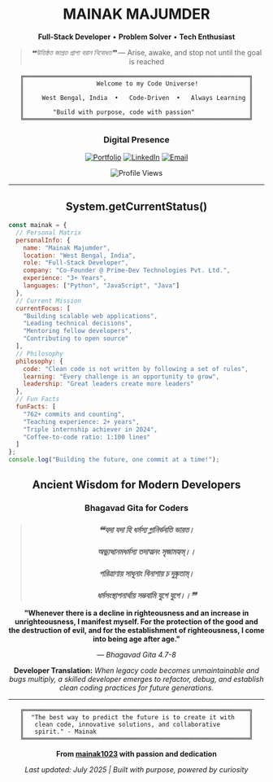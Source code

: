 <div align="center">

# **MAINAK MAJUMDER**
**Full-Stack Developer** • **Problem Solver** • **Tech Enthusiast**

> *❝উত্তিষ্ঠত জাগ্রত প্রাপ্য বরান নিবোধত❞* — Arise, awake, and stop not until the goal is reached

```
╔══════════════════════════════════════════════════════════════╗
║                    Welcome to my Code Universe!              ║
║                                                              ║
║     West Bengal, India  •   Code-Driven  •   Always Learning ║
║                                                              ║
║        "Build with purpose, code with passion"               ║
╚══════════════════════════════════════════════════════════════╝
```

</div>

<div align="center">

### **Digital Presence**

[![Portfolio](https://img.shields.io/badge/Portfolio-FF6B6B?style=for-the-badge&logo=google-chrome&logoColor=white&labelColor=000000)](https://mainakmajumder.live)
[![LinkedIn](https://img.shields.io/badge/LinkedIn-0077B5?style=for-the-badge&logo=linkedin&logoColor=white)](https://www.linkedin.com/in/mainak-majumder/)
[![Email](https://img.shields.io/badge/Email-D14836?style=for-the-badge&logo=gmail&logoColor=white)](mailto:mainak1112@gmail.com)

<img src="https://komarev.com/ghpvc/?username=mainak1023&label=Profile%20Views&color=FF6B6B&style=for-the-badge" alt="Profile Views" />

</div>

---

<div align="center">

## **System.getCurrentStatus()**

</div>

```javascript
const mainak = {
  // Personal Matrix
  personalInfo: {
    name: "Mainak Majumder",
    location: "West Bengal, India",
    role: "Full-Stack Developer",
    company: "Co-Founder @ Prime-Dev Technologies Pvt. Ltd.",
    experience: "3+ Years",
    languages: ["Python", "JavaScript", "Java"]
  },
  // Current Mission
  currentFocus: [
    "Building scalable web applications",
    "Leading technical decisions",
    "Mentoring fellow developers",
    "Contributing to open source"
  ],
  // Philosophy
  philosophy: {
    code: "Clean code is not written by following a set of rules",
    learning: "Every challenge is an opportunity to grow",
    leadership: "Great leaders create more leaders"
  },
  // Fun Facts
  funFacts: [
    "762+ commits and counting",
    "Teaching experience: 2+ years",
    "Triple internship achiever in 2024",
    "Coffee-to-code ratio: 1:100 lines"
  ]
};
console.log("Building the future, one commit at a time!");
```

<div align="center">

## **Ancient Wisdom for Modern Developers**

### **Bhagavad Gita for Coders**

> ### *❝যদা যদা হি ধর্মস্য গ্লানির্ভবতি ভারত।*
> ### *অভ্যুত্থানমধর্মস্য তদাত্মনং সৃজামহ্যম্।।*
> ### *পরিত্রাণায় সাধূনাং বিনাশায় চ দুষ্কৃতাম্।*
> ### *ধর্মসংস্থাপনার্থায় সম্ভবামি যুগে যুগে।।❞*

**"Whenever there is a decline in righteousness and an increase in unrighteousness, I manifest myself. For the protection of the good and the destruction of evil, and for the establishment of righteousness, I come into being age after age."**

*— Bhagavad Gita 4.7-8*

**Developer Translation:** *When legacy code becomes unmaintainable and bugs multiply, a skilled developer emerges to refactor, debug, and establish clean coding practices for future generations.*

</div>

---

<div align="center">

```
╔══════════════════════════════════════════════════════════════╗
║  "The best way to predict the future is to create it with    ║
║   clean code, innovative solutions, and collaborative        ║
║   spirit." - Mainak                                          ║
╚══════════════════════════════════════════════════════════════╝
```

**From [mainak1023](https://github.com/mainak1023) with passion and dedication**

*Last updated: July 2025 | Built with purpose, powered by curiosity*

</div>
